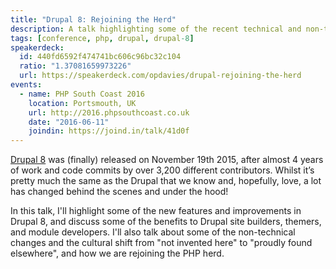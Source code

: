 ```yaml
---
title: "Drupal 8: Rejoining the Herd"
description: A talk highlighting some of the recent technical and non-technical changes in Drupal 8.
tags: [conference, php, drupal, drupal-8]
speakerdeck:
  id: 440fd6592f474741bc606c96bc32c104
  ratio: "1.37081659973226"
  url: https://speakerdeck.com/opdavies/drupal-rejoining-the-herd
events:
  - name: PHP South Coast 2016
    location: Portsmouth, UK
    url: http://2016.phpsouthcoast.co.uk
    date: "2016-06-11"
    joindin: https://joind.in/talk/41d0f
---
```


[Drupal 8][0] was (finally) released on November 19th 2015, after almost 4 years of work and code commits by over 3,200 different contributors. Whilst it’s pretty much the same as the Drupal that we know and, hopefully, love, a lot has changed behind the scenes and under the hood!

In this talk, I'll highlight some of the new features and improvements in Drupal 8, and discuss some of the benefits to Drupal site builders, themers, and module developers. I'll also talk about some of the non-technical changes and the cultural shift from "not invented here" to "proudly found elsewhere", and how we are rejoining the PHP herd.

[0]: https://www.drupal.org/8
